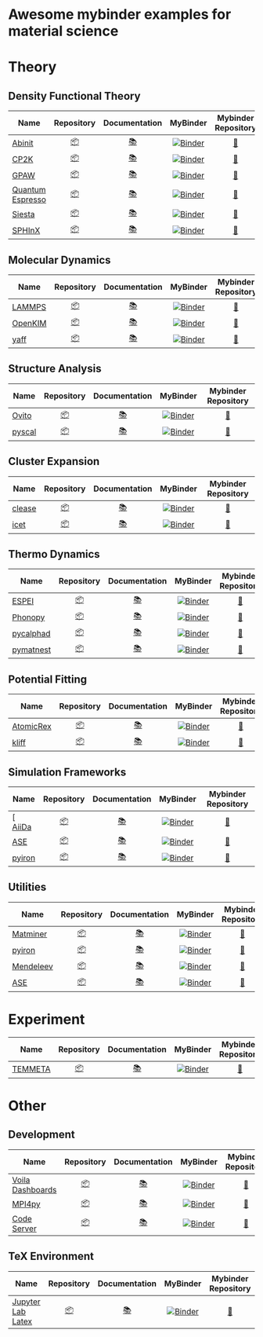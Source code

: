 # Awesome mybinder examples for material science

# Theory
## Density Functional Theory
| Name | Repository | Documentation | MyBinder | Mybinder Repository |
|------| :--------: | :-----------: | :------: | :-----------------: |
| [Abinit](https://www.abinit.org/) | [:package:](https://github.com/abinit) | [:books:](https://wiki.abinit.org/doku.php) | [![Binder](https://mybinder.org/badge_logo.svg)](https://mybinder.org/v2/gh/matbinder/abinit-example/master?filepath=example.ipynb) | [:rocket:](https://github.com/matbinder/abinit-example) |
| [CP2K](https://www.cp2k.org) | [:package:](https://github.com/cp2k/cp2k) | [:books:](https://manual.cp2k.org) | [![Binder](https://mybinder.org/badge_logo.svg)](https://mybinder.org/v2/gh/matbinder/cp2k-example/master?filepath=pycp2k.ipynb) | [:rocket:](https://github.com/matbinder/cp2k-example) |
| [GPAW](https://wiki.fysik.dtu.dk/gpaw/) | [:package:](https://gitlab.com/gpaw/gpaw) | [:books:](https://wiki.fysik.dtu.dk/gpaw/) | [![Binder](https://mybinder.org/badge_logo.svg)](https://mybinder.org/v2/gh/matbinder/gpaw-example/master?filepath=ase.ipynb) | [:rocket:](https://github.com/matbinder/gpaw-example) |
| [Quantum Espresso](http://www.quantum-espresso.org) | [:package:](https://gitlab.com/QEF/q-e) | [:books:](http://www.quantum-espresso.org/Doc/user_guide/) | [![Binder](https://mybinder.org/badge_logo.svg)](https://mybinder.org/v2/gh/matbinder/quantum-espresso-example/master?filepath=quantumespresso.ipynb) | [:rocket:](https://github.com/matbinder/quantum-espresso-example) |
| [Siesta](https://departments.icmab.es/leem/siesta/) | [:package:](https://gitlab.com/siesta-project/siesta) | [:books:](https://departments.icmab.es/leem/siesta/Documentation/index.html) | [![Binder](https://mybinder.org/badge_logo.svg)](https://mybinder.org/v2/gh/matbinder/siesta-example/master?filepath=ase.ipynb) | [:rocket:](https://github.com/matbinder/siesta-example) |
| [SPHInX](https://sxrepo.mpie.de) | [:package:](https://sxrepo.mpie.de/projects/sphinx/repository) | [:books:](https://sxrepo.mpie.de/attachments/download/43/sphinx-manual-2.6.1.pdf) | [![Binder](https://mybinder.org/badge_logo.svg)](https://mybinder.org/v2/gh/matbinder/sphinx-example/master?filepath=pyiron.ipynb) | [:rocket:](https://github.com/matbinder/sphinx-example) |


## Molecular Dynamics
| Name | Repository | Documentation | MyBinder | Mybinder Repository |
|------| :--------: | :-----------: | :------: | :-----------------: |
| [LAMMPS](https://lammps.sandia.gov) | [:package:](https://github.com/lammps/lammps) | [:books:](https://lammps.sandia.gov/doc/Manual.html) | [![Binder](https://mybinder.org/badge_logo.svg)](https://mybinder.org/v2/gh/matbinder/lammps-example/master?filepath=pylammps.ipynb) | [:rocket:](https://github.com/matbinder/lammps-example) |
| [OpenKIM](https://openkim.org) | [:package:](https://github.com/openkim) | [:books:](https://openkim.org/doc/) | [![Binder](https://mybinder.org/badge_logo.svg)](https://mybinder.org/v2/gh/matbinder/openkim-example/master?filepath=kimpy.ipynb) | [:rocket:](https://github.com/matbinder/openkim-example) |
| [yaff](http://molmod.github.io/yaff) | [:package:](https://github.com/molmod/yaff) | [:books:](http://molmod.github.io/yaff) |  [![Binder](https://mybinder.org/badge_logo.svg)](https://mybinder.org/v2/gh/molmod/Tutorial/master/) | [:rocket:](https://github.com/molmod/Tutorial) |


## Structure Analysis
| Name | Repository | Documentation | MyBinder | Mybinder Repository |
|------| :--------: | :-----------: | :------: | :-----------------: |
| [Ovito](https://www.ovito.org) | [:package:](https://gitlab.com/stuko/ovito) | [:books:](https://www.ovito.org/docs/current/) | [![Binder](https://mybinder.org/badge_logo.svg)](https://mybinder.org/v2/gh/matbinder/ovito-example/master?filepath=ovito.ipynb) | [:rocket:](https://github.com/matbinder/ovito-example) |
| [pyscal](https://pyscal.com) | [:package:](https://github.com/srmnitc/pyscal) | [:books:](https://pyscal.com) | [![Binder](https://mybinder.org/badge_logo.svg)](https://mybinder.org/v2/gh/srmnitc/pybop/master?filepath=examples%2F) | [:rocket:](https://github.com/srmnitc/pyscal) |


## Cluster Expansion
| Name | Repository | Documentation | MyBinder | Mybinder Repository |
|------| :--------: | :-----------: | :------: | :-----------------: |
| [clease](https://computationalmaterials.gitlab.io/clease/) | [:package:](https://gitlab.com/computationalmaterials/clease) | [:books:](https://computationalmaterials.gitlab.io/clease/) | [![Binder](https://mybinder.org/badge_logo.svg)](https://mybinder.org/v2/gh/matbinder/clease-example/master?filepath=clease.ipynb) | [:rocket:](https://github.com/matbinder/clease-example) |
| [icet](https://icet.materialsmodeling.org) | [:package:](https://gitlab.com/materials-modeling/icet) | [:books:](https://icet.materialsmodeling.org) | [![Binder](https://mybinder.org/badge_logo.svg)](https://mybinder.org/v2/gh/matbinder/icet-example/master?filepath=icet.ipynb) | [:rocket:](https://github.com/matbinder/icet-example) |


## Thermo Dynamics
| Name | Repository | Documentation | MyBinder | Mybinder Repository |
|------| :--------: | :-----------: | :------: | :-----------------: |
| [ESPEI](http://espei.org) | [:package:](https://github.com/PhasesResearchLab/ESPEI) | [:books:](http://espei.org) | [![Binder](https://mybinder.org/badge_logo.svg)](https://mybinder.org/v2/gh/matbinder/espei-example/master?filepath=espei.ipynb) | [:rocket:](https://github.com/matbinder/espei-example) |
| [Phonopy](https://phonopy.github.io/phonopy/) | [:package:](https://github.com/phonopy/phonopy) | [:books:](https://phonopy.github.io/phonopy/) | [![Binder](https://mybinder.org/badge_logo.svg)](https://mybinder.org/v2/gh/matbinder/phonopy-example/master?filepath=phonolammps.ipynb) | [:rocket:](https://github.com/matbinder/phonopy-example) |
| [pycalphad](https://pycalphad.org/) | [:package:](https://github.com/pycalphad/pycalphad) | [:books:](https://pycalphad.org/) | [![Binder](https://mybinder.org/badge_logo.svg)](https://mybinder.org/v2/gh/pycalphad/binder/master) | [:rocket:](https://github.com/pycalphad/binder) |
| [pymatnest](https://github.com/libAtoms/pymatnest) | [:package:](https://github.com/libAtoms/pymatnest) | [:books:](https://github.com/libAtoms/pymatnest) | [![Binder](https://mybinder.org/badge_logo.svg)](https://mybinder.org/v2/gh/matbinder/pymatnest-example/master?filepath=pymatnest.ipynb) | [:rocket:](https://github.com/matbinder/pymatnest-example) |


## Potential Fitting
| Name | Repository | Documentation | MyBinder | Mybinder Repository |
|------| :--------: | :-----------: | :------: | :-----------------: |
| [AtomicRex](https://www.atomicrex.org) | [:package:](https://gitlab.com/atomicrex/atomicrex) | [:books:](https://www.atomicrex.org) | [![Binder](https://mybinder.org/badge_logo.svg)](https://mybinder.org/v2/gh/matbinder/atomicrex-example/master) | [:rocket:](https://github.com/matbinder/atomicrex-example) |
| [kliff](https://kliff.readthedocs.io) | [:package:](https://github.com/mjwen/kliff) | [:books:](https://kliff.readthedocs.io) | [![Binder](https://mybinder.org/badge_logo.svg)](https://mybinder.org/v2/gh/matbinder/kliff-example/master?filepath=kliff.ipynb) | [:rocket:](https://github.com/matbinder/kliff-example) |

## Simulation Frameworks 
| Name | Repository | Documentation | MyBinder | Mybinder Repository |
|------| :--------: | :-----------: | :------: | :-----------------: |
[ [AiiDa](http://www.aiida.net/) | [:package:](https://github.com/aiidateam/aiida-core) | [:books:](https://aiida.readthedocs.io) | [![Binder](https://mybinder.org/badge_logo.svg)](https://mybinder.org/v2/gh/aiidateam/aiida_demos/master/?urlpath=apps/apps/home/start.ipynb) | [:rocket:](https://github.com/aiidateam/aiida_demos) |
| [ASE](https://wiki.fysik.dtu.dk/ase/) | [:package:](https://gitlab.com/ase/ase) | [:books:](https://wiki.fysik.dtu.dk/ase/) | [![Binder](https://mybinder.org/badge_logo.svg)](https://mybinder.org/v2/gh/matbinder/ase-examples/master) | [:rocket:](https://github.com/matbinder/ase-examples) |
| [pyiron](https://pyiron.org) | [:package:](https://github.com/pyiron/pyiron) | [:books:](https://pyiron.readthedocs.io/) | [![Binder](https://mybinder.org/badge_logo.svg)](https://mybinder.org/v2/gh/pyiron/pyiron/master) | [:rocket:](https://github.com/pyiron/pyiron) |

## Utilities
| Name | Repository | Documentation | MyBinder | Mybinder Repository |
|------| :--------: | :-----------: | :------: | :-----------------: |
| [Matminer](https://hackingmaterials.lbl.gov/matminer/) | [:package:](https://github.com/hackingmaterials/matminer) | [:books:](https://hackingmaterials.lbl.gov/matminer/) | [![Binder](https://mybinder.org/badge_logo.svg)](https://mybinder.org/v2/gh/matbinder/matminer-example/master?filepath=matminer.ipynb) | [:rocket:](https://github.com/matbinder/matminer-example) |
| [pyiron](https://pyiron.org) | [:package:](https://github.com/pyiron/pyiron) | [:books:](https://pyiron.readthedocs.io/) | [![Binder](https://mybinder.org/badge_logo.svg)](https://mybinder.org/v2/gh/pyiron/pyiron/master) | [:rocket:](https://github.com/pyiron/pyiron) |
| [Mendeleev](https://mendeleev.readthedocs.io/) | [:package:](https://github.com/lmmentel/mendeleev/) | [:books:](https://mendeleev.readthedocs.io/) | [![Binder](https://mybinder.org/badge_logo.svg)](https://mybinder.org/v2/gh/matbinder/mendeleev-example/master?filepath=mendeleev.ipynb) | [:rocket:](https://github.com/matbinder/mendeleev-example) |
| [ASE](https://wiki.fysik.dtu.dk/ase/) | [:package:](https://gitlab.com/ase/ase) | [:books:](https://wiki.fysik.dtu.dk/ase/) | [![Binder](https://mybinder.org/badge_logo.svg)](https://mybinder.org/v2/gh/matbinder/ase-examples/master) | [:rocket:](https://github.com/matbinder/ase-examples) |

# Experiment
| Name | Repository | Documentation | MyBinder | Mybinder Repository |
|------| :--------: | :-----------: | :------: | :-----------------: |
| [TEMMETA](https://github.com/din14970/TEMMETA) | [:package:](https://github.com/din14970/TEMMETA) | [:books:](https://github.com/din14970/TEMMETA) | [![Binder](https://mybinder.org/badge_logo.svg)](https://mybinder.org/v2/gh/din14970/TEMMETA/master?filepath=examples%2FTEMMETA%20demonstration.ipynb) | [:rocket:](https://github.com/din14970/TEMMETA) |

# Other

## Development
| Name | Repository | Documentation | MyBinder | Mybinder Repository |
|------| :--------: | :-----------: | :------: | :-----------------: |
| [Voila Dashboards](https://github.com/voila-dashboards/voila) | [:package:](https://github.com/matbinder/voila-example) | [:books:](https://voila.readthedocs.io) | [![Binder](https://mybinder.org/badge_logo.svg)](https://mybinder.org/v2/gh/jan-janssen/voila-example/master?urlpath=/voila/render/bqplot.ipynb) | [:rocket:](https://mybinder.org/v2/gh/jan-janssen/voila-example) |
| [MPI4py](https://mpi4py.readthedocs.io/) | [:package:](https://github.com/mpi4py/mpi4py) | [:books:](https://mpi4py.readthedocs.io/) | [![Binder](https://mybinder.org/badge_logo.svg)](https://mybinder.org/v2/gh/jan-janssen/mpi4py-example/master) | [:rocket:](https://github.com/jan-janssen/mpi4py-example) |
| [Code Server](https://coder.com) | [:package:](https://github.com/cdr/code-server) | [:books:](https://github.com/cdr/code-server/blob/master/doc/FAQ.md) | [![Binder](https://mybinder.org/badge_logo.svg)](https://mybinder.org/v2/gh/betatim/vscode-binder/master?urlpath=lab) | [:rocket:](https://github.com/betatim/vscode-binder) |


## TeX Environment
| Name | Repository | Documentation | MyBinder | Mybinder Repository |
|------| :--------: | :-----------: | :------: | :-----------------: |
| [Jupyter Lab Latex](https://github.com/jupyterlab/jupyterlab-latex) | [:package:](https://github.com/jupyterlab/jupyterlab-latex) | [:books:](https://github.com/jupyterlab/jupyterlab-latex/blob/master/docs/advanced.md) | [![Binder](https://mybinder.org/badge_logo.svg)](https://mybinder.org/v2/gh/jan-janssen/latex-examples/master?urlpath=%2Flab) | [:rocket:](https://github.com/jan-janssen/latex-examples) |


